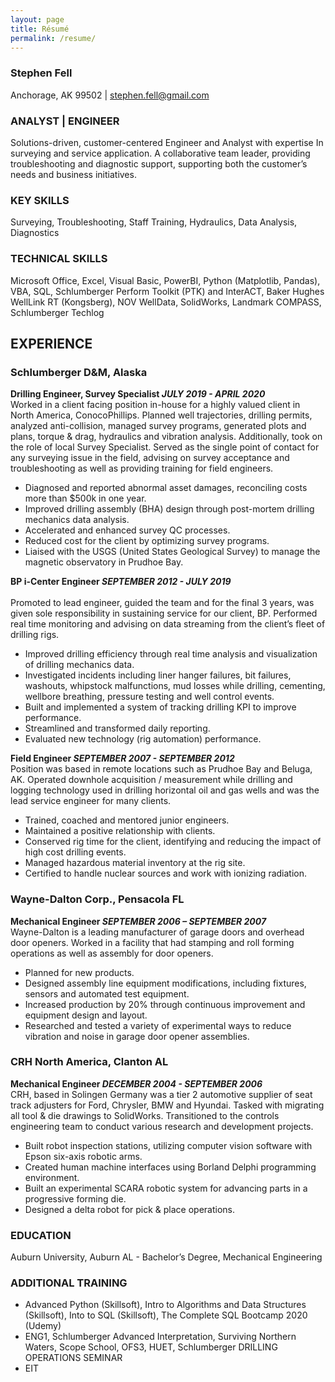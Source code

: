 ```yaml
---
layout: page
title: Résumé
permalink: /resume/
---
```


### Stephen Fell
Anchorage, AK 99502 | stephen.fell@gmail.com

### ANALYST | ENGINEER
Solutions-driven, customer-centered Engineer and Analyst with expertise In surveying and service application. A collaborative team leader, providing troubleshooting and diagnostic support, supporting both the customer’s needs and business initiatives. 

### KEY SKILLS
Surveying, Troubleshooting, Staff Training, Hydraulics, Data Analysis, Diagnostics

### TECHNICAL SKILLS 
Microsoft Office, Excel, Visual Basic, PowerBI, Python (Matplotlib, Pandas), VBA, SQL, Schlumberger Perform Toolkit (PTK) and InterACT, Baker Hughes WellLink RT (Kongsberg), NOV WellData, SolidWorks, Landmark COMPASS, Schlumberger Techlog

## EXPERIENCE
### Schlumberger D&M, Alaska 
**Drilling Engineer, Survey Specialist *JULY 2019 - APRIL 2020***<br>
Worked in a client facing position in-house for a highly valued client in North America, ConocoPhillips.  Planned well trajectories, drilling permits, analyzed anti-collision, managed survey programs, generated plots and plans, torque & drag, hydraulics and vibration analysis.  Additionally, took on the role of local Survey Specialist. Served as the single point of contact for any surveying issue in the field, advising on survey acceptance and troubleshooting as well as providing training for field engineers. 
*	Diagnosed and reported abnormal asset damages, reconciling costs more than $500k in one year.
*	Improved drilling assembly (BHA) design through post-mortem drilling mechanics data analysis.  
*	Accelerated and enhanced survey QC processes.
*	Reduced cost for the client by optimizing survey programs.
*	Liaised with the USGS (United States Geological Survey) to manage the magnetic observatory in Prudhoe Bay.

**BP i-Center Engineer *SEPTEMBER 2012 - JULY 2019***<br>	
Promoted to lead engineer, guided the team and for the final 3 years, was given sole responsibility in sustaining service for our client, BP.  Performed real time monitoring and advising on data streaming from the client’s fleet of drilling rigs.
*	Improved drilling efficiency through real time analysis and visualization of drilling mechanics data.
*	Investigated incidents including liner hanger failures, bit failures, washouts, whipstock malfunctions, mud losses while drilling, cementing, wellbore breathing, pressure testing and well control events.
*	Built and implemented a system of tracking drilling KPI to improve performance.
*	Streamlined and transformed daily reporting.
*	Evaluated new technology (rig automation) performance.

**Field Engineer *SEPTEMBER 2007 - SEPTEMBER 2012***<br>
Position was based in remote locations such as Prudhoe Bay and Beluga, AK. Operated downhole acquisition / measurement while drilling and logging technology used in drilling horizontal oil and gas wells and was the lead service engineer for many clients.
*	Trained, coached and mentored junior engineers. 
*	Maintained a positive relationship with clients.
*	Conserved rig time for the client, identifying and reducing the impact of high cost drilling events.
*	Managed hazardous material inventory at the rig site.  
*	Certified to handle nuclear sources and work with ionizing radiation.

### Wayne-Dalton Corp., Pensacola FL				    
**Mechanical Engineer *SEPTEMBER 2006 – SEPTEMBER 2007***<br>
Wayne-Dalton is a leading manufacturer of garage doors and overhead door openers.  Worked in a facility that had stamping and roll forming operations as well as assembly for door openers.  
*	Planned for new products.  
*	Designed assembly line equipment modifications, including fixtures, sensors and automated test equipment.  
*	Increased production by 20% through continuous improvement and equipment design and layout.  
*	Researched and tested a variety of experimental ways to reduce vibration and noise in garage door opener assemblies.

### CRH North America, Clanton AL					      
**Mechanical Engineer *DECEMBER 2004 - SEPTEMBER 2006***<br>
CRH, based in Solingen Germany was a tier 2 automotive supplier of seat track adjusters for Ford, Chrysler, BMW and Hyundai.  Tasked with migrating all tool & die drawings to SolidWorks. Transitioned to the controls engineering team to conduct various research and development projects.
*	Built robot inspection stations, utilizing computer vision software with Epson six-axis robotic arms.
*	Created human machine interfaces using Borland Delphi programming environment.
*	Built an experimental SCARA robotic system for advancing parts in a progressive forming die.
*	Designed a delta robot for pick & place operations. 

### EDUCATION
Auburn University, Auburn AL - Bachelor’s Degree, Mechanical Engineering

### ADDITIONAL TRAINING
*	Advanced Python (Skillsoft), Intro to Algorithms and Data Structures (Skillsoft), Into to SQL (Skillsoft), The Complete SQL Bootcamp 2020 (Udemy)
*	ENG­1, Schlumberger  Advanced Interpretation, Surviving Northern Waters, Scope School, OFS­3, HUET, Schlumberger DRILLING OPERATIONS SEMINAR
*	EIT

